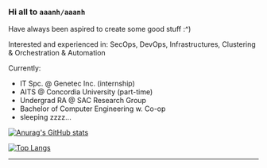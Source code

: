 ### Hi all to `aaanh/aaanh`

Have always been aspired to create some good stuff :^)


Interested and experienced in: SecOps, DevOps, Infrastructures, Clustering & Orchestration & Automation


Currently:
- IT Spc. @ Genetec Inc. (internship)
- AITS @ Concordia University (part-time)
- Undergrad RA @ SAC Research Group
- Bachelor of Computer Engineering w. Co-op
- sleeping zzzz...

[![Anurag's GitHub stats](https://github-readme-stats.vercel.app/api?username=aaanh&theme=radical&show_icons=true)](https://github.com/anuraghazra/github-readme-stats)

[![Top Langs](https://github-readme-stats.vercel.app/api/top-langs/?username=aaanh&theme=radical&layout=compact&hide=jupyter%20notebook,html)](https://github.com/anuraghazra/github-readme-stats)

<hr />
